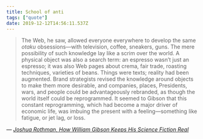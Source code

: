 ```yaml
---
title: School of anti
tags: ["quote"]
date: 2019-12-12T14:56:11.537Z
---
```


> The Web, he saw, allowed everyone everywhere to develop the same _otaku_ obsessions—with television, coffee, sneakers, guns. The mere possibility of such knowledge lay like a scrim over the world. A physical object was also a search term: an espresso wasn’t just an espresso; it was also Web pages about crema, fair trade, roasting techniques, varieties of beans. Things were texts; reality had been augmented. Brand strategists revised the knowledge around objects to make them more desirable, and companies, places, Presidents, wars, and people could be advantageously rebranded, as though the world itself could be reprogrammed. It seemed to Gibson that this constant reprogramming, which had become a major driver of economic life, was imbuing the present with a feeling—something like fatigue, or jet lag, or loss.

— <cite>[Joshua Rothman, _How William Gibson Keeps His Science Fiction Real_](https://www.newyorker.com/magazine/2019/12/16/how-william-gibson-keeps-his-science-fiction-real)</cite>
